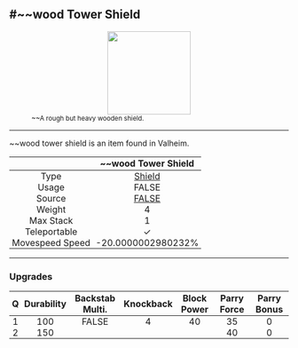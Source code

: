 <meta property="og:title" content="~~wood Tower Shield - MoreValheim" /><meta property="og:type" content="website" /><meta property="og:image" content="/assets/~~wood_tower_shield.png" /><meta property="og:description" content="~~wood Tower Shield is an item found in Valheim." /><meta name="theme-color" content="#546D78"><meta name="twitter:card" content="summary_large_image">
#~~wood Tower Shield
-------------
<style>img {width:20px;}.tb {width:150px;display: block;margin-left: auto;margin-right: auto;}</style>

<style>.md-typeset table:not([class]) th:not([align]) {min-width:unset!important;}</style>
<style>td{padding:0em 0.3em!important;text-align:center!important;border-left:.05rem solid var(--md-default-fg-color--lightest)}</style>

<style>th{padding:0.1em 0.3em!important;text-align:center!important;font-weight:bold}</style>

<style>pre{text-align:right!important}</style>
<style>table tr td:first-child {border-left: 0;};</style>

<figure><img src="/assets/~~wood_tower_shield.png" class="tb" /><figcaption><small>~~A rough but heavy wooden shield.</small></figcaption></figure>

-------------

~~wood tower shield is an item found in Valheim.

|        | ~~wood Tower Shield              |
| ----------- | ------------------------------------ |
| Type | [Shield](../../types/shield)
| Usage | FALSE<br>
| Source | [FALSE](../../items/false)
| Weight | 4 |
| Max Stack | 1 |
| Teleportable | ✓
| Movespeed Speed | -20.0000002980232%


-------------

### Upgrades
| Q | Durability | Backstab Multi. | Knockback | Block Power | Parry Force | Parry Bonus
| - | - | - | - | - | - | - 
1 | 100 | FALSE | 4 | 40 | 35 | 0 | 1 | 
 | 2 | 150 |  |  |  | 40 | 0 |  | 
